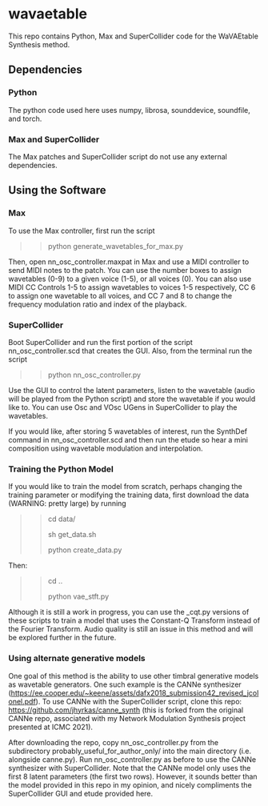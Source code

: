# wavaetable
This repo contains Python, Max and SuperCollider code for the WaVAEtable Synthesis method.

## Dependencies

### Python

The python code used here uses numpy, librosa, sounddevice, soundfile, and torch.

### Max and SuperCollider

The Max patches and SuperCollider script do not use any external dependencies.

## Using the Software

### Max

To use the Max controller, first run the script 

>> python generate_wavetables_for_max.py

Then, open nn_osc_controller.maxpat in Max and use a MIDI controller to send MIDI notes to the patch.
You can use the number boxes to assign wavetables (0-9) to a given voice (1-5), or all voices (0). 
You can also use MIDI CC Controls 1-5 to assign wavetables to voices 1-5 respectively, CC 6 to assign one wavetable to all voices, 
and CC 7 and 8 to change the frequency modulation ratio and index of the playback.


### SuperCollider

Boot SuperCollider and run the first portion of the script nn_osc_controller.scd that creates the GUI. Also, from the terminal run the script

>> python nn_osc_controller.py

Use the GUI to control the latent parameters, listen to the wavetable (audio will be played from the Python script) and store the wavetable if you would like to. You can use Osc and VOsc UGens in SuperCollider to play the wavetables.

If you would like, after storing 5 wavetables of interest, run the SynthDef command in nn_osc_controller.scd and then run the etude so hear a mini composition using wavetable modulation and interpolation.

### Training the Python Model

If you would like to train the model from scratch, perhaps changing the training parameter or modifying the training data, first download the data (WARNING: pretty large) by running

>> cd data/
>> 
>> sh get_data.sh
>> 
>> python create_data.py

Then:

>> cd ..
>> 
>> python vae_stft.py

Although it is still a work in progress, you can use the \_cqt.py versions of these scripts to train a model that uses the Constant-Q Transform instead of the Fourier Transform. Audio quality is still an issue in this method and will be explored further in the future.

### Using alternate generative models

One goal of this method is the ability to use other timbral generative models as wavetable generators. One such example is the CANNe synthesizer (https://ee.cooper.edu/~keene/assets/dafx2018_submission42_revised_jcolonel.pdf). To use CANNe with the SuperCollider script, clone this repo: https://github.com/jhyrkas/canne_synth (this is forked from the original CANNe repo, associated with my Network Modulation Synthesis project presented at ICMC 2021). 

After downloading the repo, copy nn_osc_controller.py from the subdirectory probably_useful_for_author_only/ into the main directory (i.e. alongside canne.py). Run nn_osc_controller.py as before to use the CANNe synthesizer with SuperCollider. Note that the CANNe model only uses the first 8 latent parameters (the first two rows). However, it sounds better than the model provided in this repo in my opinion, and nicely compliments the SuperCollider GUI and etude provided here.
